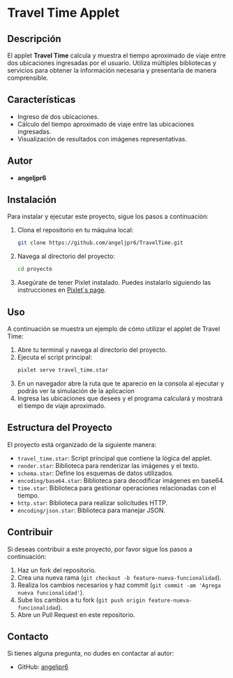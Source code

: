 # Travel Time Applet

## Descripción
El applet **Travel Time** calcula y muestra el tiempo aproximado de viaje entre dos ubicaciones ingresadas por el usuario. Utiliza múltiples bibliotecas y servicios para obtener la información necesaria y presentarla de manera comprensible.

## Características
- Ingreso de dos ubicaciones.
- Cálculo del tiempo aproximado de viaje entre las ubicaciones ingresadas.
- Visualización de resultados con imágenes representativas.

## Autor
- **angeljpr6**

## Instalación
Para instalar y ejecutar este proyecto, sigue los pasos a continuación:

1. Clona el repositorio en tu máquina local:
    ```sh
    git clone https://github.com/angeljpr6/TravelTime.git
    ```

2. Navega al directorio del proyecto:
    ```sh
    cd proyecto
    ```

3. Asegúrate de tener Pixlet instalado. Puedes instalarlo siguiendo las instrucciones en [Pixlet`s page](https://tidbyt.dev/docs/build/installing-pixlet).

## Uso
A continuación se muestra un ejemplo de cómo utilizar el applet de Travel Time:

1. Abre tu terminal y navega al directorio del proyecto.
2. Ejecuta el script principal:
    ```sh
    pixlet serve travel_time.star
    ```
4. En un navegador abre la ruta que te aparecio en la consola al ejecutar y podrás ver la simulación de la aplicacion
3. Ingresa las ubicaciones que desees y el programa calculará y mostrará el tiempo de viaje aproximado.

## Estructura del Proyecto
El proyecto está organizado de la siguiente manera:
- `travel_time.star`: Script principal que contiene la lógica del applet.
- `render.star`: Biblioteca para renderizar las imágenes y el texto.
- `schema.star`: Define los esquemas de datos utilizados.
- `encoding/base64.star`: Biblioteca para decodificar imágenes en base64.
- `time.star`: Biblioteca para gestionar operaciones relacionadas con el tiempo.
- `http.star`: Biblioteca para realizar solicitudes HTTP.
- `encoding/json.star`: Biblioteca para manejar JSON.

## Contribuir
Si deseas contribuir a este proyecto, por favor sigue los pasos a continuación:

1. Haz un fork del repositorio.
2. Crea una nueva rama (`git checkout -b feature-nueva-funcionalidad`).
3. Realiza los cambios necesarios y haz commit (`git commit -am 'Agrega nueva funcionalidad'`).
4. Sube los cambios a tu fork (`git push origin feature-nueva-funcionalidad`).
5. Abre un Pull Request en este repositorio.

## Contacto
Si tienes alguna pregunta, no dudes en contactar al autor:
- GitHub: [angeljpr6](https://github.com/angeljpr6)
